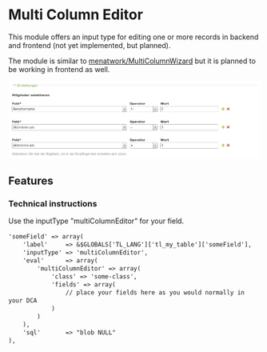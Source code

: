# Multi Column Editor

This module offers an input type for editing one or more records in backend and frontend (not yet implemented, but planned).

The module is similar to [menatwork/MultiColumnWizard](https://github.com/menatwork/MultiColumnWizard) but it is planned to be working in frontend as well.

![alt text](./docs/screenshot.png "Demo in the backend")

## Features

### Technical instructions

Use the inputType "multiColumnEditor" for your field.

```
'someField' => array(
    'label'     => &$GLOBALS['TL_LANG']['tl_my_table']['someField'],
    'inputType' => 'multiColumnEditor',
    'eval'      => array(
        'multiColumnEditor' => array(
            'class' => 'some-class',
            'fields' => array(
                // place your fields here as you would normally in your DCA
            )
        )
    ),
    'sql'       => "blob NULL"
),
```